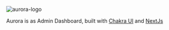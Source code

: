 ![aurora-logo](https://user-images.githubusercontent.com/1563041/114189394-8851d680-9920-11eb-8b66-fcc1bf233993.png)

Aurora is as Admin Dashboard, built with [Chakra UI](https://chakra-ui.com/) and [NextJs](https://nextjs.org/)
